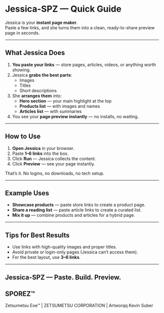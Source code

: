 # Jessica-SPZ — Quick Guide

Jessica is your **instant page maker**.  
Paste a few links, and she turns them into a clean, ready-to-share preview page in seconds.

---

## What Jessica Does
1. **You paste your links** — store pages, articles, videos, or anything worth showing.
2. Jessica **grabs the best parts**:
   - Images  
   - Titles  
   - Short descriptions  
3. She **arranges them** into:
   - **Hero section** — your main highlight at the top  
   - **Products list** — with images and names  
   - **Articles list** — with summaries  
4. You see your **page preview instantly** — no installs, no waiting.

---

## How to Use
1. **Open Jessica** in your browser.  
2. Paste **1–6 links** into the box.  
3. Click **Run** — Jessica collects the content.  
4. Click **Preview** — see your page instantly.

That’s it. No logins, no downloads, no tech setup.

---

## Example Uses
- **Showcase products** — paste store links to create a product page.  
- **Share a reading list** — paste article links to create a curated list.  
- **Mix it up** — combine products and articles for a hybrid page.

---

## Tips for Best Results
- Use links with high-quality images and proper titles.  
- Avoid private or login-only pages (Jessica can’t access them).  
- For the best layout, use **3–6 links**.

---

**Jessica-SPZ** — Paste. Build. Preview.
---
SPOREZ™
---
Zetsumetsu Eoe™ | ZETSUMETSU CORPORATION | Artworqq Kevin Suber


